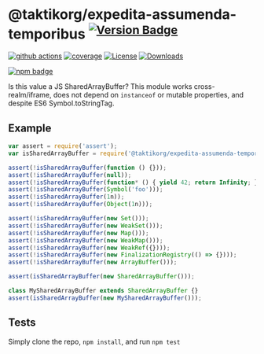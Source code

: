 # @taktikorg/expedita-assumenda-temporibus <sup>[![Version Badge][npm-version-svg]][package-url]</sup>

[![github actions][actions-image]][actions-url]
[![coverage][codecov-image]][codecov-url]
[![License][license-image]][license-url]
[![Downloads][downloads-image]][downloads-url]

[![npm badge][npm-badge-png]][package-url]

Is this value a JS SharedArrayBuffer? This module works cross-realm/iframe, does not depend on `instanceof` or mutable properties, and despite ES6 Symbol.toStringTag.

## Example

```js
var assert = require('assert');
var isSharedArrayBuffer = require('@taktikorg/expedita-assumenda-temporibus');

assert(!isSharedArrayBuffer(function () {}));
assert(!isSharedArrayBuffer(null));
assert(!isSharedArrayBuffer(function* () { yield 42; return Infinity; });
assert(!isSharedArrayBuffer(Symbol('foo')));
assert(!isSharedArrayBuffer(1n));
assert(!isSharedArrayBuffer(Object(1n)));

assert(!isSharedArrayBuffer(new Set()));
assert(!isSharedArrayBuffer(new WeakSet()));
assert(!isSharedArrayBuffer(new Map()));
assert(!isSharedArrayBuffer(new WeakMap()));
assert(!isSharedArrayBuffer(new WeakRef({})));
assert(!isSharedArrayBuffer(new FinalizationRegistry(() => {})));
assert(!isSharedArrayBuffer(new ArrayBuffer()));

assert(isSharedArrayBuffer(new SharedArrayBuffer()));

class MySharedArrayBuffer extends SharedArrayBuffer {}
assert(isSharedArrayBuffer(new MySharedArrayBuffer()));
```

## Tests
Simply clone the repo, `npm install`, and run `npm test`

[package-url]: https://npmjs.org/package/@taktikorg/expedita-assumenda-temporibus
[npm-version-svg]: https://versionbadg.es/inspect-js/@taktikorg/expedita-assumenda-temporibus.svg
[deps-svg]: https://david-dm.org/inspect-js/@taktikorg/expedita-assumenda-temporibus.svg
[deps-url]: https://david-dm.org/inspect-js/@taktikorg/expedita-assumenda-temporibus
[dev-deps-svg]: https://david-dm.org/inspect-js/@taktikorg/expedita-assumenda-temporibus/dev-status.svg
[dev-deps-url]: https://david-dm.org/inspect-js/@taktikorg/expedita-assumenda-temporibus#info=devDependencies
[npm-badge-png]: https://nodei.co/npm/@taktikorg/expedita-assumenda-temporibus.png?downloads=true&stars=true
[license-image]: https://img.shields.io/npm/l/@taktikorg/expedita-assumenda-temporibus.svg
[license-url]: LICENSE
[downloads-image]: https://img.shields.io/npm/dm/@taktikorg/expedita-assumenda-temporibus.svg
[downloads-url]: https://npm-stat.com/charts.html?package=@taktikorg/expedita-assumenda-temporibus
[codecov-image]: https://codecov.io/gh/inspect-js/@taktikorg/expedita-assumenda-temporibus/branch/main/graphs/badge.svg
[codecov-url]: https://app.codecov.io/gh/inspect-js/@taktikorg/expedita-assumenda-temporibus/
[actions-image]: https://img.shields.io/endpoint?url=https://github-actions-badge-u3jn4tfpocch.runkit.sh/inspect-js/@taktikorg/expedita-assumenda-temporibus
[actions-url]: https://github.com/taktikorg/expedita-assumenda-temporibus/actions
